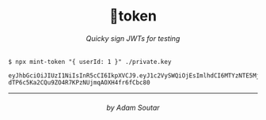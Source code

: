 <h1 align="center">🍃token</h1>
<h6 align="center">Quicky sign JWTs for testing</h6>

```
$ npx mint-token "{ userId: 1 }" ./private.key

eyJhbGciOiJIUzI1NiIsInR5cCI6IkpXVCJ9.eyJ1c2VySWQiOjEsImlhdCI6MTYzNTE5Mjg4N30.f2-dTP6c5Ka2CQu9ZO4R7KPzNUjmqAOXH4fr6fCbc80
```

---

<h6 align="center">by Adam Soutar</h6>

